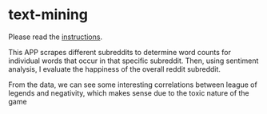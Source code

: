 # text-mining

Please read the [instructions](instructions.md).

This APP scrapes different subreddits to determine word counts for individual words that occur in that specific subreddit. 
Then, using sentiment analysis, I evaluate the happiness of the overall reddit subreddit. 

From the data, we can see some interesting correlations between league of legends and negativity, which makes sense due to the toxic nature of the game
